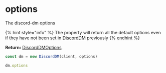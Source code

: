# options

The discord-dm options 

{% hint style="info" %}
The property will return all the default options even if they have not been set in [DiscordDM](../discorddm.md) previously
{% endhint %}

**Return:** [DiscordDMOptions](../others/discorddmoptions.md)

```javascript
const dm = new DiscordDM(client, options)

dm.options
```

